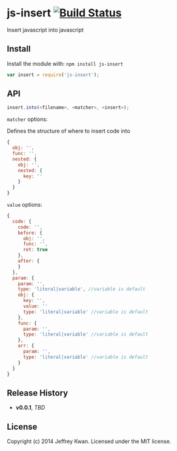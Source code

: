 # js-insert [![Build Status](https://travis-ci.org/jeffreykwan/js-insert.svg?branch=master)](https://travis-ci.org/jeffreykwan/js-insert)

Insert javascript into javascript

## Install
Install the module with: `npm install js-insert`

```javascript
var insert = require('js-insert');
```

## API
```javascript
insert.into(<filename>, <matcher>, <insert>);
```

`matcher` options:

Defines the structure of where to insert code into

```javascript
{
  obj: '',
  func: '',
  nested: {
    obj: '',
    nested: {
      key: ''
    }
  }
}
```

`value` options:
```javascript
{
  code: {
    code: '',
    before: {
      obj: '',
      func: '',
      ret: true
    },
    after: {
    }
  },
  param: {
    param: '',
    type: 'literal|variable', //variable is default
    obj: {
      key: '',
      value: ''
      type: 'literal|variable' //variable is default
    },
    func: {
      param: '',
      type: 'literal|variable' //variable is default
    },
    arr: {
      param: '',
      type: 'literal|variable' //variable is default
    }
  }
}
```

## Release History
- **v0.0.1**, *TBD*

## License
Copyright (c) 2014 Jeffrey Kwan. Licensed under the MIT license.
